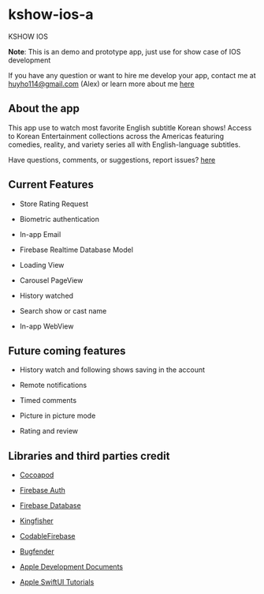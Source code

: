 # kshow-ios-a

KSHOW IOS

**Note**: This is an demo and prototype app, just use for show case of IOS development

If you have any question or want to hire me develop your app, contact me at huyho114@gmail.com (Alex) or learn more about me [here](https://alexhuyho.com/)

## About the app

This app use to watch most favorite English subtitle Korean shows! Access to Korean Entertainment collections across the Americas featuring comedies, reality, and variety series all with English-language subtitles.

Have questions, comments, or suggestions, report issues?  [here](https://github.com/xstar-solution/kshow-public/issues)

## Current Features

- Store Rating Request

- Biometric authentication

- In-app Email

- Firebase Realtime Database Model

- Loading View

- Carousel PageView

- History watched

- Search show or cast name

- In-app WebView


## Future coming features

- History watch and following shows saving in the account

- Remote notifications

- Timed comments

- Picture in picture mode

- Rating and review

## Libraries and third parties credit

- [Cocoapod](https://cocoapods.org/)

- [Firebase Auth](https://firebase.google.com/docs/auth/ios/start)

- [Firebase Database](https://firebase.google.com/docs/database/ios/start)

- [Kingfisher](https://github.com/onevcat/Kingfisher)

- [CodableFirebase](https://github.com/alickbass/CodableFirebase)

- [Bugfender](https://bugfender.com/)

- [Apple Development Documents](https://developer.apple.com/documentation/)

- [Apple SwiftUI Tutorials](https://developer.apple.com/tutorials/SwiftUI#resources)
